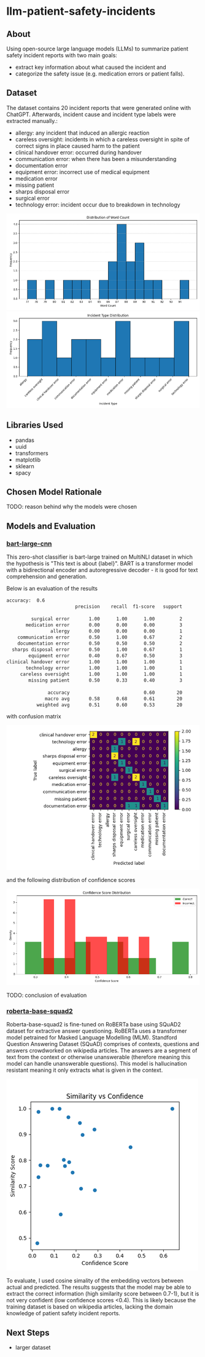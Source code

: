 # llm-patient-safety-incidents

## About
Using open-source large language models (LLMs) to summarize patient safety incident reports with two main goals:
- extract key information about what caused the incident and
- categorize the safety issue (e.g. medication errors or patient falls).

## Dataset
The dataset contains 20 incident reports that were generated online with ChatGPT. Afterwards, incident cause and incident type labels were extracted manually.:
- allergy: any incident that induced an allergic reaction
- careless oversight: incidents in which a careless oversight in spite of correct signs in place caused harm to the patient
- clinical handover error: occurred during handover
- communication error: when there has been a misunderstanding
- documentation error
- equipment error: incorrect use of medical equipment
- medication error
- missing patient
- sharps disposal error
- surgical error
- technology error: incident occur due to breakdown in technology


![word count](diagrams/word_counts.png)
![incident types](diagrams/incident_types.png)


## Libraries Used
- pandas
- uuid
- transformers
- matplotlib
- sklearn
- spacy

## Chosen Model Rationale
TODO: reason behind why the models were chosen

## Models and Evaluation
### [bart-large-cnn](https://huggingface.co/facebook/bart-large-cnn)
This zero-shot classifier is bart-large trained on MultiNLI dataset in which the hypothesis is "This text is about {label}". BART is a transformer model with a bidirectional encoder and autoregressive decoder - it is good for text comprehension and generation.

Below is an evaluation of the results
```
accuracy:  0.6
                         precision    recall  f1-score   support

         surgical error       1.00      1.00      1.00         2
       medication error       0.00      0.00      0.00         3
                allergy       0.00      0.00      0.00         1
    communication error       0.50      1.00      0.67         2
    documentation error       0.50      0.50      0.50         2
  sharps disposal error       0.50      1.00      0.67         1
        equipment error       0.40      0.67      0.50         3
clinical handover error       1.00      1.00      1.00         1
       technology error       1.00      1.00      1.00         1
     careless oversight       1.00      1.00      1.00         1
        missing patient       0.50      0.33      0.40         3

               accuracy                           0.60        20
              macro avg       0.58      0.68      0.61        20
           weighted avg       0.51      0.60      0.53        20
```

with confusion matrix

![bart cm](diagrams/bart_cm.png)

and the following distribution of confidence scores

![bart confidence scores distribution](diagrams/bart_confidence_distribution.png)

TODO: conclusion of evaluation

### [roberta-base-squad2](https://huggingface.co/deepset/roberta-base-squad2)
Roberta-base-squad2 is fine-tuned on RoBERTa base using SQuAD2 dataset for extractive answer questioning. RoBERTa uses a transformer model petrained for Masked Language Modelling (MLM). Standford Question Answering Dataset (SQuAD) comprises of contexts, questions and answers crowdworked on wikipedia articles. The answers are a segment of text from the context or otherwise unanswerable (therefore meaning this model can handle unanswerable questions). This model is hallucination resistant meaning it only extracts what is given in the context.


![roberta similarity vs confidence](diagrams/roberta_sim_conf.png)

To evaluate, I used cosine simality of the embedding vectors between actual and predicted. The results suggests that the model may be able to extract the correct information (high similarity score between 0.7-1), but it is not very confident (low confidence scores <0.4). This is likely because the training dataset is based on wikipedia articles, lacking the domain knowledge of patient safety incident reports.

## Next Steps
- larger dataset
